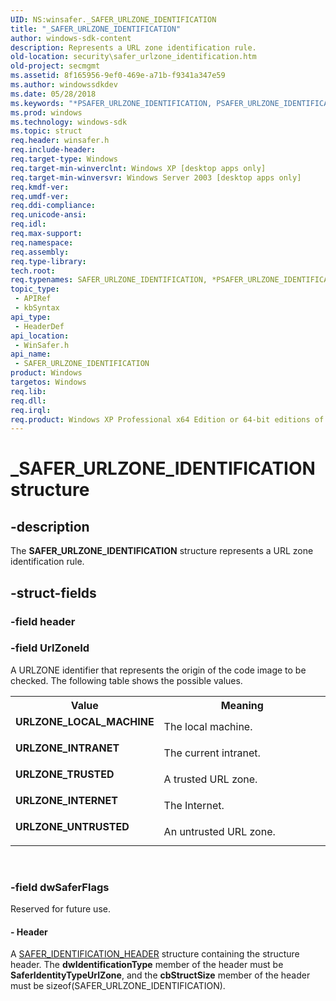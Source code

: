 ```yaml
---
UID: NS:winsafer._SAFER_URLZONE_IDENTIFICATION
title: "_SAFER_URLZONE_IDENTIFICATION"
author: windows-sdk-content
description: Represents a URL zone identification rule.
old-location: security\safer_urlzone_identification.htm
old-project: secmgmt
ms.assetid: 8f165956-9ef0-469e-a71b-f9341a347e59
ms.author: windowssdkdev
ms.date: 05/28/2018
ms.keywords: "*PSAFER_URLZONE_IDENTIFICATION, PSAFER_URLZONE_IDENTIFICATION, PSAFER_URLZONE_IDENTIFICATION structure pointer [Security], SAFER_URLZONE_IDENTIFICATION, SAFER_URLZONE_IDENTIFICATION structure [Security], URLZONE_INTERNET, URLZONE_INTRANET, URLZONE_LOCAL_MACHINE, URLZONE_TRUSTED, URLZONE_UNTRUSTED, _SAFER_URLZONE_IDENTIFICATION, _mnp_safer_urlzone_identification, security.safer_urlzone_identification, winsafer/PSAFER_URLZONE_IDENTIFICATION, winsafer/SAFER_URLZONE_IDENTIFICATION"
ms.prod: windows
ms.technology: windows-sdk
ms.topic: struct
req.header: winsafer.h
req.include-header: 
req.target-type: Windows
req.target-min-winverclnt: Windows XP [desktop apps only]
req.target-min-winversvr: Windows Server 2003 [desktop apps only]
req.kmdf-ver: 
req.umdf-ver: 
req.ddi-compliance: 
req.unicode-ansi: 
req.idl: 
req.max-support: 
req.namespace: 
req.assembly: 
req.type-library: 
tech.root: 
req.typenames: SAFER_URLZONE_IDENTIFICATION, *PSAFER_URLZONE_IDENTIFICATION
topic_type:
 - APIRef
 - kbSyntax
api_type:
 - HeaderDef
api_location:
 - WinSafer.h
api_name:
 - SAFER_URLZONE_IDENTIFICATION
product: Windows
targetos: Windows
req.lib: 
req.dll: 
req.irql: 
req.product: Windows XP Professional x64 Edition or 64-bit editions of     Windows Server 2003
---
```


# _SAFER_URLZONE_IDENTIFICATION structure


## -description


The <b>SAFER_URLZONE_IDENTIFICATION</b> structure represents a URL zone identification rule.


## -struct-fields




### -field header

 


### -field UrlZoneId

A URLZONE identifier that represents the origin of the code image to be checked. The following table shows the possible values.

<table>
<tr>
<th>Value</th>
<th>Meaning</th>
</tr>
<tr>
<td width="40%"><a id="URLZONE_LOCAL_MACHINE"></a><a id="urlzone_local_machine"></a><dl>
<dt><b>URLZONE_LOCAL_MACHINE</b></dt>
</dl>
</td>
<td width="60%">
The local machine. 

</td>
</tr>
<tr>
<td width="40%"><a id="URLZONE_INTRANET"></a><a id="urlzone_intranet"></a><dl>
<dt><b>URLZONE_INTRANET</b></dt>
</dl>
</td>
<td width="60%">
The current intranet.

</td>
</tr>
<tr>
<td width="40%"><a id="URLZONE_TRUSTED"></a><a id="urlzone_trusted"></a><dl>
<dt><b>URLZONE_TRUSTED</b></dt>
</dl>
</td>
<td width="60%">
A trusted URL zone.

</td>
</tr>
<tr>
<td width="40%"><a id="URLZONE_INTERNET"></a><a id="urlzone_internet"></a><dl>
<dt><b>URLZONE_INTERNET</b></dt>
</dl>
</td>
<td width="60%">
The Internet.

</td>
</tr>
<tr>
<td width="40%"><a id="URLZONE_UNTRUSTED"></a><a id="urlzone_untrusted"></a><dl>
<dt><b>URLZONE_UNTRUSTED</b></dt>
</dl>
</td>
<td width="60%">
An untrusted URL zone.

</td>
</tr>
</table>
 


### -field dwSaferFlags

Reserved for future use.


#### - Header

A <a href="https://msdn.microsoft.com/9bcb7d22-2360-4146-9972-118ba8822aa7">SAFER_IDENTIFICATION_HEADER</a> structure containing the structure header. The <b>dwIdentificationType</b> member of the header must be <b>SaferIdentityTypeUrlZone</b>, and the <b>cbStructSize</b> member of the header must be sizeof(SAFER_URLZONE_IDENTIFICATION).

